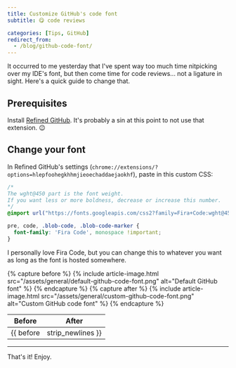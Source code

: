 ```yaml
---
title: Customize GitHub's code font
subtitle: 😋 code reviews

categories: [Tips, GitHub]
redirect_from:
  - /blog/github-code-font/
---
```


It occurred to me yesterday that I've spent way too much time nitpicking over my IDE's font, but
then come time for code reviews... not a ligature in sight. Here's a quick guide to change that.

## Prerequisites

Install [Refined GitHub](https://github.com/sindresorhus/refined-github#install). It's probably a
sin at this point to not use that extension. 😉

## Change your font

In Refined GitHub's settings (`chrome://extensions/?options=hlepfoohegkhhmjieoechaddaejaokhf`),
paste in this custom CSS:

```css
/*
The wght@450 part is the font weight.
If you want less or more boldness, decrease or increase this number.
*/
@import url("https://fonts.googleapis.com/css2?family=Fira+Code:wght@450&display=swap");

pre, code, .blob-code, .blob-code-marker {
  font-family: 'Fira Code', monospace !important;
}
```

I personally love Fira Code, but you can change this to whatever you want as long as the font is
hosted somewhere.

{% capture before %}
    {% include article-image.html src="/assets/general/default-github-code-font.png" alt="Default GitHub font" %}
{% endcapture %}
{% capture after %}
    {% include article-image.html src="/assets/general/custom-github-code-font.png" alt="Custom GitHub code font" %}
{% endcapture %}

| Before | After |
| --- | --- |
| {{ before | strip_newlines }} | {{ after | strip_newlines }} |

<hr/>

That's it! Enjoy.
